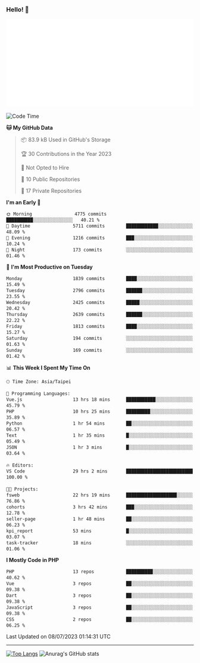 ### Hello! 👋

![Metrics](/metrics.classic.svg)

<!--START_SECTION:waka-->
![Code Time](http://img.shields.io/badge/Code%20Time-390%20hrs%2036%20mins-blue)

**🐱 My GitHub Data** 

> 📦 83.9 kB Used in GitHub's Storage 
 > 
> 🏆 30 Contributions in the Year 2023
 > 
> 🚫 Not Opted to Hire
 > 
> 📜 10 Public Repositories 
 > 
> 🔑 17 Private Repositories 
 > 
**I'm an Early 🐤** 

```text
🌞 Morning                4775 commits        ██████████░░░░░░░░░░░░░░░   40.21 % 
🌆 Daytime                5711 commits        ████████████░░░░░░░░░░░░░   48.09 % 
🌃 Evening                1216 commits        ███░░░░░░░░░░░░░░░░░░░░░░   10.24 % 
🌙 Night                  173 commits         ░░░░░░░░░░░░░░░░░░░░░░░░░   01.46 % 
```
📅 **I'm Most Productive on Tuesday** 

```text
Monday                   1839 commits        ████░░░░░░░░░░░░░░░░░░░░░   15.49 % 
Tuesday                  2796 commits        ██████░░░░░░░░░░░░░░░░░░░   23.55 % 
Wednesday                2425 commits        █████░░░░░░░░░░░░░░░░░░░░   20.42 % 
Thursday                 2639 commits        ██████░░░░░░░░░░░░░░░░░░░   22.22 % 
Friday                   1813 commits        ████░░░░░░░░░░░░░░░░░░░░░   15.27 % 
Saturday                 194 commits         ░░░░░░░░░░░░░░░░░░░░░░░░░   01.63 % 
Sunday                   169 commits         ░░░░░░░░░░░░░░░░░░░░░░░░░   01.42 % 
```


📊 **This Week I Spent My Time On** 

```text
🕑︎ Time Zone: Asia/Taipei

💬 Programming Languages: 
Vue.js                   13 hrs 18 mins      ███████████░░░░░░░░░░░░░░   45.79 % 
PHP                      10 hrs 25 mins      █████████░░░░░░░░░░░░░░░░   35.89 % 
Python                   1 hr 54 mins        ██░░░░░░░░░░░░░░░░░░░░░░░   06.57 % 
Text                     1 hr 35 mins        █░░░░░░░░░░░░░░░░░░░░░░░░   05.49 % 
JSON                     1 hr 3 mins         █░░░░░░░░░░░░░░░░░░░░░░░░   03.64 % 

🔥 Editors: 
VS Code                  29 hrs 2 mins       █████████████████████████   100.00 % 

🐱‍💻 Projects: 
fsweb                    22 hrs 19 mins      ███████████████████░░░░░░   76.86 % 
cohorts                  3 hrs 42 mins       ███░░░░░░░░░░░░░░░░░░░░░░   12.78 % 
seller-page              1 hr 48 mins        ██░░░░░░░░░░░░░░░░░░░░░░░   06.23 % 
kpi_report               53 mins             █░░░░░░░░░░░░░░░░░░░░░░░░   03.07 % 
task-tracker             18 mins             ░░░░░░░░░░░░░░░░░░░░░░░░░   01.06 % 
```

**I Mostly Code in PHP** 

```text
PHP                      13 repos            ██████████░░░░░░░░░░░░░░░   40.62 % 
Vue                      3 repos             ██░░░░░░░░░░░░░░░░░░░░░░░   09.38 % 
Dart                     3 repos             ██░░░░░░░░░░░░░░░░░░░░░░░   09.38 % 
JavaScript               3 repos             ██░░░░░░░░░░░░░░░░░░░░░░░   09.38 % 
CSS                      2 repos             ██░░░░░░░░░░░░░░░░░░░░░░░   06.25 % 
```




 Last Updated on 08/07/2023 01:14:31 UTC
<!--END_SECTION:waka-->

<hr>

<span style="display:inline-block">[![Top Langs](https://github-readme-stats.vercel.app/api/top-langs/?username=maureendadap&layout=compact&theme=transparent)](https://github.com/anuraghazra/github-readme-stats)</span>
<span style="display:inline-block">![Anurag's GitHub stats](https://github-readme-stats.vercel.app/api?username=maureendadap&show_icons=true&theme=transparent&count_private=true)</span>

<!--
**MaureenDadap/maureendadap** is a ✨ _special_ ✨ repository because its `README.md` (this file) appears on your GitHub profile.

Here are some ideas to get you started:

- 🔭 I’m currently working on ...
- 🌱 I’m currently learning ...
- 👯 I’m looking to collaborate on ...
- 🤔 I’m looking for help with ...
- 💬 Ask me about ...
- 📫 How to reach me: ...
- 😄 Pronouns: ...
- ⚡ Fun fact: ...
-->
